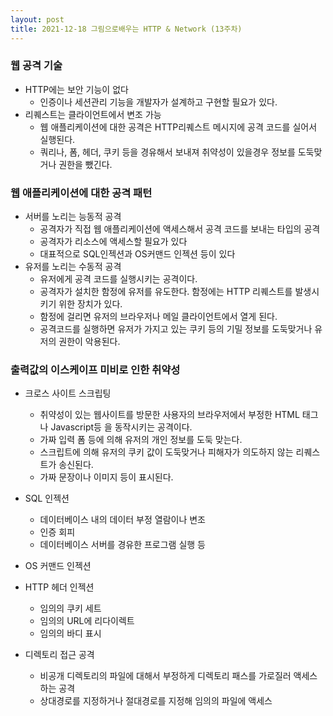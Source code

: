 ```yaml
---
layout: post
title: 2021-12-18 그림으로배우는 HTTP & Network (13주차)
---
```


### 웹 공격 기술

- HTTP에는 보안 기능이 없다
    - 인증이나 세션관리 기능을 개발자가 설계하고 구현할 필요가 있다.
- 리퀘스트는 클라이언트에서 변조 가능
    - 웹 애플리케이션에 대한 공격은 HTTP리퀘스트 메시지에 공격 코드를 실어서 실행된다.
    - 쿼리나, 폼, 헤더, 쿠키 등을 경유해서 보내져 취약성이 있을경우 정보를 도둑맞거나 권한을 뺐긴다.

### 웹 애플리케이션에 대한 공격 패턴

- 서버를 노리는 능동적 공격
    - 공격자가 직접 웹 애플리케이션에 액세스해서 공격 코드를 보내는 타입의 공격
    - 공격자가 리소스에 액세스할 필요가 있다
    - 대표적으로 SQL인젝션과 OS커맨드 인젝션 등이 있다
- 유저를 노리는 수동적 공격
    - 유저에게 공격 코드를 실행시키는 공격이다.
    - 공격자가 설치한 함정에 유저를 유도한다. 함정에는 HTTP 리퀘스트를 발생시키기 위한 장치가 있다.
    - 함정에 걸리면 유저의 브라우저나 메일 클라이언트에서 열게 된다.
    - 공격코드를 실행하면 유저가 가지고 있는 쿠키 등의 기밀 정보를 도둑맞거나 유저의 권한이 악용된다.

### 출력값의 이스케이프 미비로 인한 취약성

- 크로스 사이트 스크립팅
    - 취약성이 있는 웹사이트를 방문한 사용자의 브라우저에서 부정한 HTML 태그나 Javascript등 을 동작시키는 공격이다.
    - 가짜 입력 폼 등에 의해 유저의 개인 정보를 도둑 맞는다.
    - 스크립트에 의해 유저의 쿠키 값이 도둑맞거나 피해자가 의도하지 않는 리퀘스트가 송신된다.
    - 가짜 문장이나 이미지 등이 표시된다.
    
- SQL 인젝션
    - 데이터베이스 내의 데이터 부정 열람이나 변조
    - 인증 회피
    - 데이터베이스 서버를 경유한 프로그램 실행 등
    
- OS 커맨드 인젝션
- HTTP 헤더 인젝션
    - 임의의 쿠키 세트
    - 임의의 URL에 리다이렉트
    - 임의의 바디 표시
- 디렉토리 접근 공격
    - 비공개 디렉토리의 파일에 대해서 부정하게 디렉토리 패스를 가로질러 액세스하는 공격
    - 상대경로를 지정하거나 절대경로를 지정해 임의의 파일에 액세스